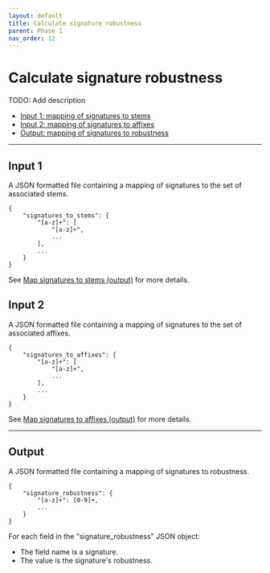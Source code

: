 ```yaml
---
layout: default
title: Calculate signature robustness
parent: Phase 1
nav_order: 12
---
```


# Calculate signature robustness

TODO: Add description

+ [Input 1: mapping of signatures to stems](#input-1)
+ [Input 2: mapping of signatures to affixes](#input-2)
+ [Output: mapping of signatures to robustness](#output)

---

## Input 1

A JSON formatted file containing a mapping of signatures to the set of associated stems.

```
{
    "signatures_to_stems": {
        "[a-z]+": [
            "[a-z]+",
            ...
        ],
        ...
    }
}
```

See [Map signatures to stems (output)](../MapSignaturesToStems.html#output) for more details.

## Input 2

A JSON formatted file containing a mapping of signatures to the set of associated affixes.

```
{
    "signatures_to_affixes": {
        "[a-z]+": [
            "[a-z]+",
            ...
        ],
        ...
    }
}
```

See [Map signatures to affixes (output)](../MapSignaturesToAffixes.html#output) for more details.

---

## Output

A JSON formatted file containing a mapping of signatures to robustness.

```
{
    "signature_robustness": {
        "[a-z]+": [0-9]+,
        ...
    }
}
```

For each field in the "signature_robustness" JSON object:

+ The field name is a signature.
+ The value is the signature's robustness.
